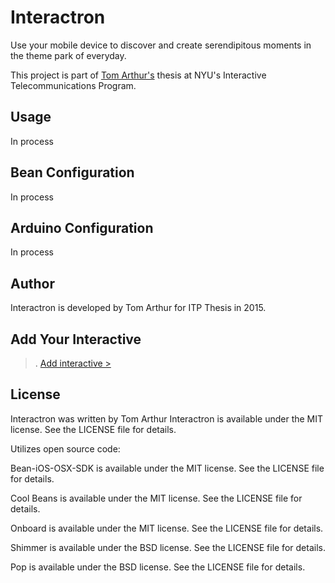 # Interactron

Use your mobile device to discover and create serendipitous moments in the theme park of everyday.

This project is part of [Tom Arthur's](http://www.howtomworks.com) thesis at NYU's Interactive Telecommunications Program.

## Usage

In process


## Bean Configuration

In process


## Arduino Configuration

In process


## Author

Interactron is developed by Tom Arthur for ITP Thesis in 2015.


## Add Your Interactive
>.
[Add interactive >](http://google.com)

## License

Interactron was written by Tom Arthur
Interactron is available under the MIT license. See the LICENSE file for details.

Utilizes open source code:

Bean-iOS-OSX-SDK is available under the MIT license. See the LICENSE file for details.

Cool Beans is available under the MIT license. See the LICENSE file for details.

Onboard is available under the MIT license. See the LICENSE file for details.

Shimmer is available under the BSD license. See the LICENSE file for details.

Pop is available under the BSD license. See the LICENSE file for details. 